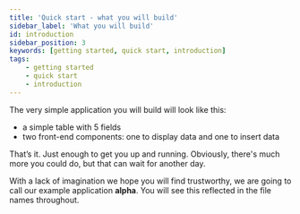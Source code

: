 ```yaml
---
title: 'Quick start - what you will build'
sidebar_label: 'What you will build'
id: introduction
sidebar_position: 3
keywords: [getting started, quick start, introduction]
tags:
    - getting started
    - quick start
    - introduction
---
```


The very simple application you will build will look like this:

- a simple table with 5 fields
- two front-end components: one to display data and one to insert data

That’s it. Just enough to get you up and running. Obviously, there's much more you could do, but that can wait for another day.

With a lack of imagination we hope you will find trustworthy, we are going to call our example application **alpha**. You will see this reflected in the file names throughout.

